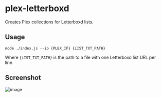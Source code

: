 # plex-letterboxd

Creates Plex collections for Letterboxd lists.

## Usage

`node ./index.js --ip {PLEX_IP} {LIST_TXT_PATH}`

Where `{LIST_TXT_PATH}` is the path to a file with one Letterboxd list URL per line.

## Screenshot

![image](https://user-images.githubusercontent.com/5335625/204074955-5330e41a-90b2-4971-9c7c-f68739e6ee2a.png)
